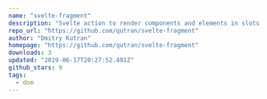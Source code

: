 ```yaml
---
name: "svelte-fragment"
description: "Svelte action to render components and elements in slots without DOM containers"
repo_url: "https://github.com/qutran/svelte-fragment"
author: "Dmitry Kutran"
homepage: "https://github.com/qutran/svelte-fragment"
downloads: 3
updated: "2019-06-17T20:27:52.491Z"
github_stars: 9
tags: 
  - dom
---
```

